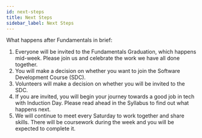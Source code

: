 ```yaml
---
id: next-steps
title: Next Steps
sidebar_label: Next Steps
---
```


What happens after Fundamentals in brief:

1. Everyone will be invited to the Fundamentals Graduation, which happens mid-week. Please join us and celebrate the work we have all done together.
2. You will make a decision on whether you want to join the Software Development Course (SDC).
3. Volunteers will make a decision on whether you will be invited to the SDC.
4. If you are invited, you will begin your journey towards a good job in tech with Induction Day. Please read ahead in the Syllabus to find out what happens next.
5. We will continue to meet every Saturday to work together and share skills. There will be coursework during the week and you will be expected to complete it.
